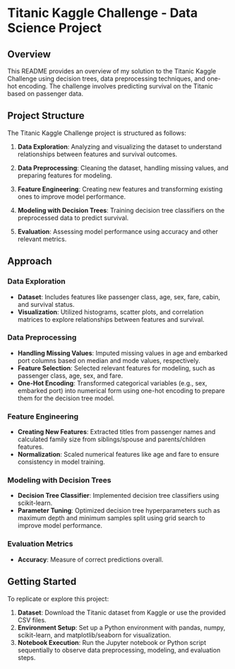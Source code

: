 # Titanic Kaggle Challenge - Data Science Project

## Overview

This README provides an overview of my solution to the Titanic Kaggle Challenge using decision trees, data preprocessing techniques, and one-hot encoding. The challenge involves predicting survival on the Titanic based on passenger data.

## Project Structure

The Titanic Kaggle Challenge project is structured as follows:

1. **Data Exploration**: Analyzing and visualizing the dataset to understand relationships between features and survival outcomes.

2. **Data Preprocessing**: Cleaning the dataset, handling missing values, and preparing features for modeling.

3. **Feature Engineering**: Creating new features and transforming existing ones to improve model performance.

4. **Modeling with Decision Trees**: Training decision tree classifiers on the preprocessed data to predict survival.

5. **Evaluation**: Assessing model performance using accuracy and other relevant metrics.

## Approach

### Data Exploration

- **Dataset**: Includes features like passenger class, age, sex, fare, cabin, and survival status.
- **Visualization**: Utilized histograms, scatter plots, and correlation matrices to explore relationships between features and survival.

### Data Preprocessing

- **Handling Missing Values**: Imputed missing values in age and embarked port columns based on median and mode values, respectively.
- **Feature Selection**: Selected relevant features for modeling, such as passenger class, age, sex, and fare.
- **One-Hot Encoding**: Transformed categorical variables (e.g., sex, embarked port) into numerical form using one-hot encoding to prepare them for the decision tree model.

### Feature Engineering

- **Creating New Features**: Extracted titles from passenger names and calculated family size from siblings/spouse and parents/children features.
- **Normalization**: Scaled numerical features like age and fare to ensure consistency in model training.

### Modeling with Decision Trees

- **Decision Tree Classifier**: Implemented decision tree classifiers using scikit-learn.
- **Parameter Tuning**: Optimized decision tree hyperparameters such as maximum depth and minimum samples split using grid search to improve model performance.

### Evaluation Metrics

- **Accuracy**: Measure of correct predictions overall.

## Getting Started

To replicate or explore this project:

1. **Dataset**: Download the Titanic dataset from Kaggle or use the provided CSV files.
2. **Environment Setup**: Set up a Python environment with pandas, numpy, scikit-learn, and matplotlib/seaborn for visualization.
3. **Notebook Execution**: Run the Jupyter notebook or Python script sequentially to observe data preprocessing, modeling, and evaluation steps.
